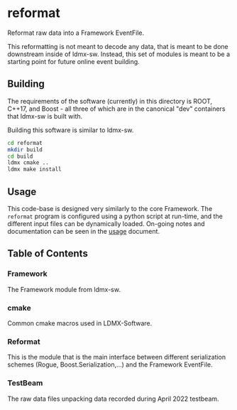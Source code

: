 # reformat

Reformat raw data into a Framework EventFile.

This reformatting is not meant to decode any data, that is meant to be done downstream inside of ldmx-sw.
Instead, this set of modules is meant to be a starting point for future online event building.

## Building
The requirements of the software (currently) in this directory is ROOT, C++17, and Boost - 
all three of which are in the canonical "dev" containers that ldmx-sw is built with.

Building this software is similar to ldmx-sw.
```bash
cd reformat
mkdir build
cd build
ldmx cmake ..
ldmx make install
```

## Usage
This code-base is designed very similarly to the core Framework.
The `reformat` program is configured using a python script at run-time,
and the different input files can be dynamically loaded.
On-going notes and documentation can be seen in the [usage](usage.md) document.

## Table of Contents

### Framework
The Framework module from ldmx-sw.

### cmake
Common cmake macros used in LDMX-Software.

### Reformat
This is the module that is the main interface between different serialization schemes (Rogue, Boost.Serialization,...)
and the Framework EventFile.

### TestBeam
The raw data files unpacking data recorded during April 2022 testbeam.
